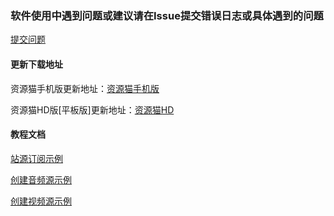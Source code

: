 ### 软件使用中遇到问题或建议请在Issue提交错误日志或具体遇到的问题
[提交问题](https://github.com/Jason-wam/Cat-Maven-2023/issues)


#### 更新下载地址

资源猫手机版更新地址：[资源猫手机版](https://xswl.lanzn.com/b01a19ryd)

资源猫HD版[平板版]更新地址：[资源猫HD](https://xswl.lanzouw.com/b018x5jfc)


#### 教程文档

[站源订阅示例](https://raw.githubusercontent.com/Jason-wam/Cat-Maven-2023/main/const/subscribe.json)

[创建音频源示例](https://jason-wam.github.io/Cat-Maven-2023/const/AudioSources)

[创建视频源示例](https://jason-wam.github.io/Cat-Maven-2023/const/VideoSources)


